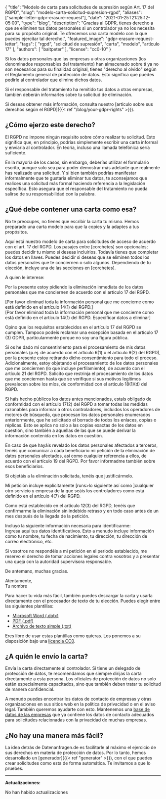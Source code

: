 {
    "title": "Modelo de carta para solicitudes de supresión según Art. 17 del RGPD",
    "slug": "modelo-carta-solicitud-supresion-rgpd",
    "aliases": ["sample-letter-gdpr-erasure-request"],
    "date": "2021-01-25T21:25:12-05:00",
    "type": "blog",
    "description": "Gracias al GDPR, tienes derecho a que se eliminen tus datos personales si un controlador ya no los necesita para su propósito original. Te ofrecemos una carta modelo con la que puedes ejercitar tal derecho.",
    "featured_image": "gdpr-erasure-request-letter",
    "tags": [ "rgpd", "solicitud de supresión", "carta", "modelo", "artículo 17" ],
    "authors": [ "baltpeter" ],
    "license": "cc0-10"
}

Si los datos personales que las empresas u otras organizaciones (los denominados responsables del tratamiento) han almacenado sobre tí ya no son necesarios para su finalidad original, tienes "derecho al olvido" según el Reglamento general de protección de datos. Esto significa que puedes pedirle al controlador que elimine dichos datos.

Si el responsable del tratamiento ha remitido tus datos a otras empresas, también deberán informarles sobre tu solicitud de eliminación.

Si deseas obtener más información, consulta nuestro [artículo sobre sus derechos según el RGPD]({{< ref "/blog/your-gdpr-rights" >}}).

## ¿Cómo ejerzo este derecho?

El RGPD no impone ningún requisito sobre cómo realizar tu solicitud. Esto significa que, en principio, podrías simplemente escribir una carta informal y enviarla al controlador. En teoría, incluso una llamada telefónica sería suficiente.

En la mayoría de los casos, sin embargo, deberías utilizar el formulario escrito, aunque solo sea para poder demostrar más adelante que realmente has realizado una solicitud. Y si bien también podrías manifestar informalmente que te gustaría eliminar tus datos, te aconsejamos que realices una solicitud más formal haciendo referencia a la legislación específica. Esto asegura que el responsable del tratamiento no pueda salirse de su responsabilidad con la palabra.

## ¿Qué debe contener una carta como esa?

No te preocupes, no tienes que escribir la carta tu mismo. Hemos preparado una carta modelo para que la copies y la adaptes a tus propósitos.

Aquí está nuestro modelo de carta para solicitudes de acceso de acuerdo con el art. 17 del RGPD. Los pasajes entre [corchetes] son opcionales; puedes decidir tu mismo si deseas incluirlos. Todavía tienes que completar los datos en <span class="blog-letter-fill-in">llaves</span>.
Puedes decidir si deseas que se eliminen todos los datos personales que te conciernen o solo algunos. Dependiendo de tu elección, incluye una de las secciones en [corchetes].

<div class="blog-letter">
<p>A quien le interese:</p>

<p>Por la presente estoy pidiendo la eliminación inmediata de los datos personales que me conciernen de acuerdo con el artículo 17 del RGPD.</p>

<p>[Por favor eliminad toda la información personal que me concierne como está definido en el artículo 14(1) del RGPD.]<br>
[Por favor eliminad toda la información personal que me concierne como está definido en el artículo 14(1) del RGPD.
<span class="blog-letter-fill-in">Especificar datos a eliminar</span>]</p>

<p>Opino que los requisitos establecidos en el artículo 17 del RGPD se cumplen. Tampoco podeís reclamar una excepción basada en el artículo 17 (3) GDPR, particularmente porque no soy una figura pública.</p>

<p> Si os he dado mi consentimiento para el procesamiento de mis datos personales (p.ej. de acuerdo con el artículo 6(1) o el artículo 9(2) del RGPD), por la presente estoy retirando dicho consentimiento para todo el proceso.
<br>Adicionalmente, estoy objetando el procesamiento de los datos personales que me conciernen (lo que incluye perfilamiento), de acuerdo con el artículo 21 del RGPD. Solicito que restrinja el procesamiento de los datos que me conciernen hasta que se verifique si sus motivos legítimos prevalecen sobre los míos, de conformidad con el articulo 18(1)(d) del RGPD. </p>

<p>Si háis hecho públicos los datos antes mencionados, estaís obligado de conformidad con el artículo 17(2) del RGPD a tomar todas las medidas razonables para informar a otros controladores, incluidos los operadores de motores de búsqueda, que procesan los datos personales enumerados anteriormente, que he solicitado el borrado de todos los enlaces, copias o réplicas. Esto se aplica no solo a las copias exactas de los datos en cuestión, sino también a aquellas de las que se puede derivar la información contenida en los datos en cuestión.</p>

<p>En caso de que hayáis revelado los datos personales afectados a terceros, tenéis que comunicar a cada beneficiario mi petición de la eliminación de datos personales afectados, así como cualquier referencia a ellos, de acuerdo con el artículo 19 del RGPD. Por favor informadme también sobre esos beneficiarios.</p>

<p>Si objetáis a la eliminación solicitada, tenéis que justificármelo.</p>

<p>Mi petición incluye explícitamente [runs>lo siguiente así como ]cualquier otro servicio y empresa de la que seáis los controladores como está definido en el artículo 4(7) del RGPD.</p>

<p>Como está establecido en el artículo 12(3) del RGPD, tenéis que confirmarme la eliminación sin indebido retraso y en todo caso antes de un mes después de la llegada de la petición.</p>

<p>Incluyo la siguiente información necesaria para identificarme:<br>
<span class="blog-letter-fill-in">Ingresa aquí tus datos identificativos. Esto a menudo incluye información como tu nombre, tu fecha de nacimiento, tu dirección, tu dirección de correo electrónico, etc.</span></p>

<p>Si vosotros no respondéis a mi petición en el periodo establecido, me reservo el derecho de tomar acciones legales contra vosotros y a presentar una queja con la autoridad supervisora responsable.</p>

<p>De antemano, muchas gracias. </p>

<p>Atentamente,<br>
<span class="blog-letter-fill-in">Tu nombre</span></p>
</div>

Para hacer tu vida más fácil, también puedes descargar la carta y usarla directamente con el procesador de texto de tu elección. Puedes elegir entre las siguientes plantillas:

* [Microsoft Word (.dotx)](/downloads/modelo-carta-rgpd-eliminacion-datos.docx)
* [PDF (.pdf)](/downloads/modelo-carta-rgpd-eliminacion-datos.pdf)
* [Archivo de texto simple (.txt)](/downloads/modelo-carta-rgpd-eliminacion-datos.txt)

Eres libre de usar estas plantillas como quieras. Los ponemos a su disposición bajo una [licencia CC0](https://creativecommons.org/publicdomain/zero/1.0/).

## ¿A quién le envío la carta?

Envía la carta directamente al controlador. Si tiene un delegado de protección de datos, te recomendamos que siempre dirijas la carta directamente a esta persona. Los oficiales de protección de datos no solo están especialmente capacitados, sino que también deben tratar tu solicitud de manera confidencial.

A menudo puedes encontrar los datos de contacto de empresas y otras organizaciones en sus sitios web en la política de privacidad o en el aviso legal. También queremos ayudarte con esto. Mantenemos una [base de datos de las empresas](/company) que ya contiene los datos de contacto adecuados para solicitudes relacionadas con la privacidad de muchas empresas.

## ¿No hay una manera más fácil?

La idea detrás de Datenanfragen.de es facilitarle al máximo el ejercicio de sus derechos en materia de protección de datos. Por lo tanto, hemos desarrollado un [generador]({{< ref "generator" >}}), con el que puedes crear solicitudes como esta de forma automática. Te invitamos a que lo pruebes.

---

**Actualizaciones:**

No han habido actualizaciones
